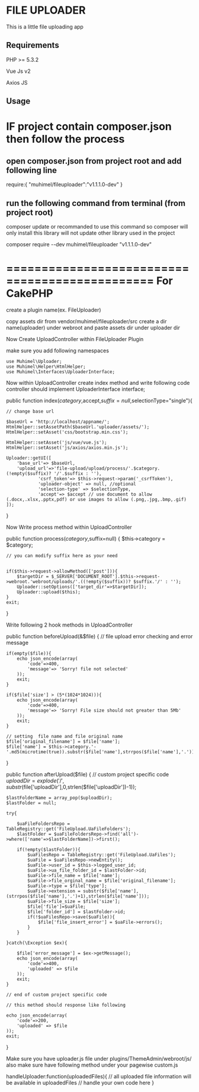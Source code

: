 # FILE UPLOADER
This is a little file uploading app
## Requirements
PHP >= 5.3.2

Vue Js v2

Axios JS

## Usage
IF project contain composer.json then follow the process
=========================================================
open composer.json from project root and add following line
-----------------------------------------------------------
require:{
  "muhimel/fileuploader":"v1.1.1.0-dev"
}

 run the following command from terminal (from project root)
-----------------------------------------------------------
composer update
or
recommanded to use this command so composer will only install this library
will not update other library used in the project

composer require --dev muhimel/fileuploader "v1.1.1.0-dev"

===============================================
For CakePHP
===============================================
create a plugin name(ex. FileUploader)

copy assets dir from vendor/muhimel/fileuploader/src 
create a dir name(uploader) under webroot and paste assets dir under uploader dir

Now Create UploadController within FileUploader Plugin

make sure you add following namespaces
```
use Muhimel\Uploader;
use Muhimel\Helper\HtmlHelper;
use Muhimel\Interfaces\UploaderInterface;
```

Now within UploadController create index method and write following code
controller should implement UploaderInterface interface;
        	
public function index($category,$accept,$suffix=null,$selectionType="single"){
    
    // change base url

	$baseUrl = 'http://localhost/appname/';
	HtmlHelper::setAssetPath($baseUrl.'uploader/assets/');
	HtmlHelper::setAsset('css/bootstrap.min.css');
		   
	HtmlHelper::setAsset('js/vue/vue.js');
	HtmlHelper::setAsset('js/axios/axios.min.js');

	Uploader::getUI([
		'base_url'=> $baseUrl,
		'upload_url'=>'file-upload/upload/process/'.$category.(!empty($suffix)? '/'.$suffix : ''),
				'csrf_token'=> $this->request->param('_csrfToken'),
				'uploader-object' => null, //optional
				'selection-type' => $selectionType,
				'accept'=> $accept // use document to allow (.docx,.xlsx,.pptx,pdf) or use images to allow (.png,.jpg,.bmp,.gif)
	]);
}


Now Write process method within UploadController

public function process($category,$suffix=null)
{
	$this->category = $category;
	
    // you can modify suffix here as your need


	if($this->request->allowMethod(['post'])){
		$targetDir = $_SERVER['DOCUMENT_ROOT'].$this->request->webroot.'webroot/uploads/'.((!empty($suffix))? $suffix.'/' : '');
		Uploader::setOptions(['target_dir'=>$targetDir]);
		Uploader::upload($this);
	}
	exit;
}

Write following 2 hook methods in UploadController

public function beforeUpload(&$file)
{
    // file upload error checking and error message

    if(empty($file)){
        echo json_encode(array(
            'code'=>400,
            'message'=> 'Sorry! file not selected'
        ));
        exit;
    }

    if($file['size'] > (5*(1024*1024))){
        echo json_encode(array(
            'code'=>400,
            'message'=> 'Sorry! File size should not greater than 5Mb'
        ));
        exit;
    }

    // setting  file name and file original name 
    $file['original_filename'] = $file['name'];
    $file['name'] = $this->category.'-'.md5(microtime(true)).substr($file['name'],strrpos($file['name'],'.'));
    
    
}

public function afterUpload($file)
{
    // custom project specific code
    $uploadDir = explode('/',substr($file['uploadDir'],0,strlen($file['uploadDir'])-1));
    
    $lastFolderName = array_pop($uploadDir);
    $lastFolder = null;
    
    try{
        
        $uaFileFoldersRepo = TableRegistry::get('FileUpload.UaFileFolders');
        $lastFolder = $uaFileFoldersRepo->find('all')->where(['name'=>$lastFolderName])->first();
        
        if(!empty($lastFolder)){
            $uaFilesRepo = TableRegistry::get('FileUpload.UaFiles');
            $uaFile = $uaFilesRepo->newEntity();
            $uaFile->user_id = $this->logged_user_id;
            $uaFile->ua_file_folder_id = $lastFolder->id;
            $uaFile->file_name = $file['name'];
            $uaFile->file_orginal_name = $file['original_filename'];
            $uaFile->type = $file['type'];
            $uaFile->extension = substr($file['name'],(strrpos($file['name'],'.')+1),strlen($file['name']));
            $uaFile->file_size = $file['size'];
            $file['file']=$uaFile;
            $file['folder_id'] = $lastFolder->id;
            if(!$uaFilesRepo->save($uaFile)){
                $file['file_insert_error'] = $uaFile->errors();
            }
        }
    
    }catch(\Exception $ex){

        $file['error_message'] = $ex->getMessage();
        echo json_encode(array(
            'code'=>400,
            'uploaded' => $file
        ));
        exit;
    }

    // end of custom project specific code
    
    // this method should response like following

    echo json_encode(array(
        'code'=>200,
        'uploaded' => $file
    ));
    exit;
}

Make sure you have uploader.js file under plugins/ThemeAdmin/webroot/js/
also make sure have following method under your pagewise custom.js 

handleUploader:function(uploadedFiles){
    // all uploaded file information will be available in uploadedFiles 
    // handle your own code here 
}
